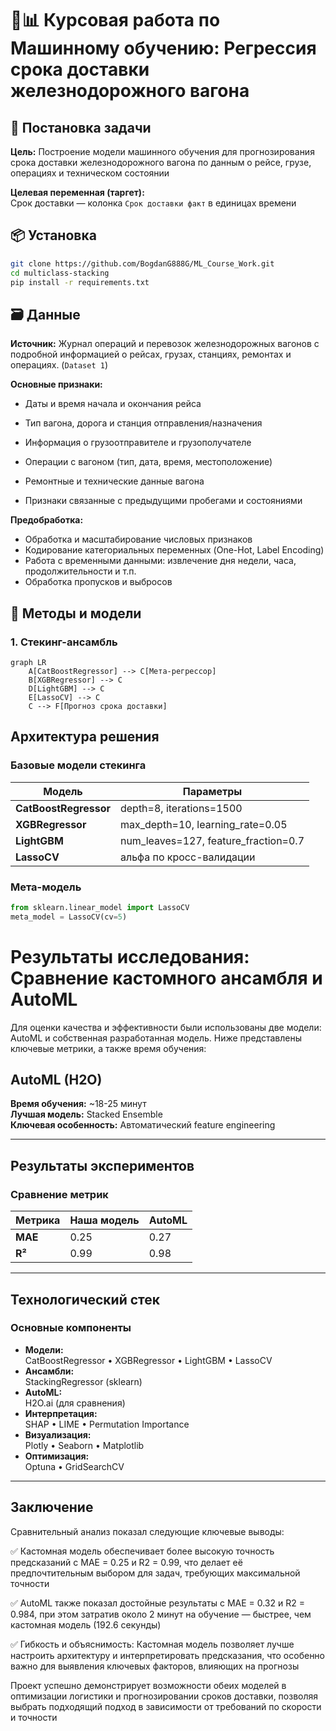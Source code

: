 # 🤖📊 Курсовая работа по Машинному обучению: Регрессия срока доставки железнодорожного вагона

## 📌 Постановка задачи

**Цель:** Построение модели машинного обучения для прогнозирования срока доставки железнодорожного вагона по данным о рейсе, грузе, операциях и техническом состоянии

**Целевая переменная (таргет):**  
Срок доставки — колонка `Срок доставки факт` в единицах времени

## 📦 Установка
```bash
git clone https://github.com/BogdanG888G/ML_Course_Work.git
cd multiclass-stacking
pip install -r requirements.txt
```

## 🗃️ Данные

**Источник:** Журнал операций и перевозок железнодорожных вагонов с подробной информацией о рейсах, грузах, станциях, ремонтах и операциях. (`Dataset 1`)

**Основные признаки:**
  
* Даты и время начала и окончания рейса
  
* Тип вагона, дорога и станция отправления/назначения
  
* Информация о грузоотправителе и грузополучателе
  
* Операции с вагоном (тип, дата, время, местоположение)
  
* Ремонтные и технические данные вагона
  
* Признаки связанные с предыдущими пробегами и состояниями

**Предобработка:**
- Обработка и масштабирование числовых признаков
- Кодирование категориальных переменных (One-Hot, Label Encoding)
- Работа с временными данными: извлечение дня недели, часа, продолжительности и т.п.
- Обработка пропусков и выбросов

## 🧠 Методы и модели

### 1. Стекинг-ансамбль
```mermaid
graph LR
    A[CatBoostRegressor] --> C[Мета-регрессор]
    B[XGBRegressor] --> C
    D[LightGBM] --> C
    E[LassoCV] --> C
    C --> F[Прогноз срока доставки]

```

## Архитектура решения

### Базовые модели стекинга
| Модель                | Параметры                              |
| --------------------- | -------------------------------------- |
| **CatBoostRegressor** | depth=8, iterations=1500               |
| **XGBRegressor**      | max\_depth=10, learning\_rate=0.05     |
| **LightGBM**          | num\_leaves=127, feature\_fraction=0.7 |
| **LassoCV**           | альфа по кросс-валидации               |


### Мета-модель
```python
from sklearn.linear_model import LassoCV
meta_model = LassoCV(cv=5)

```

# Результаты исследования: Сравнение кастомного ансамбля и AutoML

Для оценки качества и эффективности были использованы две модели: AutoML и собственная разработанная модель. Ниже представлены ключевые метрики, а также время обучения:

## AutoML (H2O)
**Время обучения:** ~18-25 минут  
**Лучшая модель:** Stacked Ensemble  
**Ключевая особенность:** Автоматический feature engineering

---

## Результаты экспериментов

### Сравнение метрик
| Метрика            | Наша модель | AutoML  |
|---------------------|-------------|---------|
| **MAE**             | 0.25        | 0.27    |
| **R²**              | 0.99        | 0.98    |

---

## Технологический стек

### Основные компоненты
- **Модели:**<br>
 CatBoostRegressor • XGBRegressor • LightGBM • LassoCV
- **Ансамбли:**  
  StackingRegressor (sklearn)
- **AutoML:**  
  H2O.ai (для сравнения)
- **Интерпретация:**  
  SHAP • LIME • Permutation Importance
- **Визуализация:**  
  Plotly • Seaborn • Matplotlib
- **Оптимизация:**  
  Optuna • GridSearchCV

---


## Заключение

Сравнительный анализ показал следующие ключевые выводы:

✅ Кастомная модель обеспечивает более высокую точность предсказаний с MAE = 0.25 и R2 = 0.99, что делает её предпочтительным выбором для задач, требующих максимальной точности

✅ AutoML также показал достойные результаты с MAE = 0.32 и R2 = 0.984, при этом затратив около 2 минут на обучение — быстрее, чем кастомная модель (192.6 секунды)

✅ Гибкость и объяснимость: Кастомная модель позволяет лучше настроить архитектуру и интерпретировать предсказания, что особенно важно для выявления ключевых факторов, влияющих на прогнозы

Проект успешно демонстрирует возможности обеих моделей в оптимизации логистики и прогнозировании сроков доставки, позволяя выбрать подходящий подход в зависимости от требований по скорости и точности

